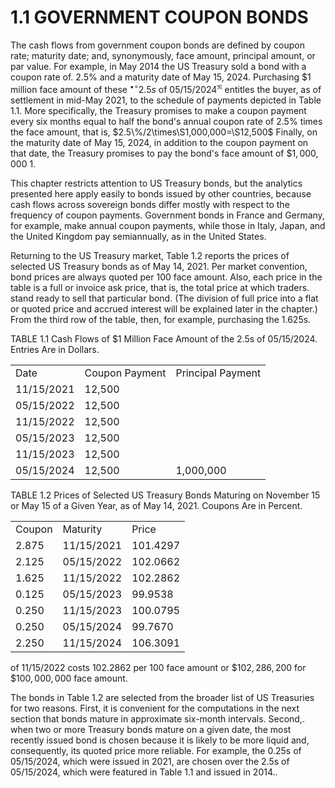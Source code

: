 # 1.1 GOVERNMENT COUPON BONDS  

The cash flows from government coupon bonds are defined by coupon rate; maturity date; and, synonymously, face amount, principal amount, or par value. For example, in May 2014 the US Treasury sold a bond with a coupon rate of. $2.5\%$ and a maturity date of May 15, 2024. Purchasing $\$1$ million face amount of these $^{\bullet\circ}2.5s$ of $05/15/2024^{\mathfrak{N}}$ entitles the buyer, as of settlement in mid-May 2021, to the schedule of payments depicted in Table 1.1. More specifically, the Treasury promises to make a coupon payment every six months equal to half the bond's annual coupon rate of $2.5\%$ times the face amount, that is, $2.5\%/2\times\S1,000,000=\S12,500$ Finally, on the maturity date of May 15, 2024, in addition to the coupon payment on that date, the Treasury promises to pay the bond's face amount of $\$1,000,000$ 1.  

This chapter restricts attention to US Treasury bonds, but the analytics presented here apply easily to bonds issued by other countries, because cash flows across sovereign bonds differ mostly with respect to the frequency of coupon payments. Government bonds in France and Germany, for example, make annual coupon payments, while those in Italy, Japan, and the United Kingdom pay semiannually, as in the United States.  

Returning to the US Treasury market, Table 1.2 reports the prices of selected US Treasury bonds as of May 14, 2021. Per market convention, bond prices are always quoted per 100 face amount. Also, each price in the table is a full or invoice ask price, that is, the total price at which traders. stand ready to sell that particular bond. (The division of full price into a flat or quoted price and accrued interest will be explained later in the chapter.) From the third row of the table, then, for example, purchasing the 1.625s.  

TABLE 1.1 Cash Flows of $\$1$ Million Face Amount of the 2.5s of 05/15/2024. Entries Are in Dollars.   


<html><body><table><tr><td>Date</td><td>Coupon Payment</td><td>Principal Payment</td></tr><tr><td>11/15/2021</td><td>12,500</td><td></td></tr><tr><td>05/15/2022</td><td>12,500</td><td></td></tr><tr><td>11/15/2022</td><td>12,500</td><td></td></tr><tr><td>05/15/2023</td><td>12,500</td><td></td></tr><tr><td>11/15/2023</td><td>12,500</td><td></td></tr><tr><td>05/15/2024</td><td>12,500</td><td>1,000,000</td></tr></table></body></html>  

TABLE 1.2 Prices of Selected US Treasury Bonds Maturing on November 15 or May 15 of a Given Year, as of May 14, 2021. Coupons Are in Percent.   


<html><body><table><tr><td>Coupon</td><td>Maturity</td><td>Price</td></tr><tr><td>2.875</td><td>11/15/2021</td><td>101.4297</td></tr><tr><td>2.125</td><td>05/15/2022</td><td>102.0662</td></tr><tr><td>1.625</td><td>11/15/2022</td><td>102.2862</td></tr><tr><td>0.125</td><td>05/15/2023</td><td>99.9538</td></tr><tr><td>0.250</td><td>11/15/2023</td><td>100.0795</td></tr><tr><td>0.250</td><td>05/15/2024</td><td>99.7670</td></tr><tr><td>2.250</td><td>11/15/2024</td><td>106.3091</td></tr></table></body></html>  

of 11/15/2022 costs 102.2862 per 100 face amount or $\$102,286,200$ for $\$100,000,000$ face amount.  

The bonds in Table 1.2 are selected from the broader list of US Treasuries for two reasons. First, it is convenient for the computations in the next section that bonds mature in approximate six-month intervals. Second,. when two or more Treasury bonds mature on a given date, the most recently issued bond is chosen because it is likely to be more liquid and, consequently, its quoted price more reliable. For example, the 0.25s of 05/15/2024, which were issued in 2021, are chosen over the 2.5s of 05/15/2024, which were featured in Table 1.1 and issued in 2014..  
